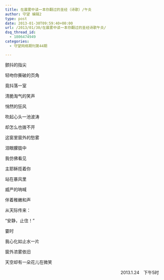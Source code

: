 ```yaml
---
title: 在晨雾中读一本你翻过的圣经（诗歌）/午炎
author: 守望 编辑2
type: post
date: 2013-01-30T09:59:40+00:00
url: /2013/01/30/在晨雾中读一本你翻过的圣经诗歌午炎/
dsq_thread_id:
  - 1806474949
categories:
  - 守望网络期刊第44期

---
```

<!--more-->

颤抖的指尖
  
轻吻你撕破的页角
  
竟抖落一室
  
清脆淘气的笑声

悄然的狂风
  
吹起心头一池波涛
  
却怎么也拨不开
  
这窗里窗外的愁雾

泪眼朦胧中
  
我仿佛看见
  
主耶稣揽着你
  
站在暴风里

威严的呐喊
  
伴着稚嫩和声
  
从天际传来：
  
“安静，止住！”

霎时
  
我心化如止水一片
  
窗外浓雾依旧
  
天空却有一朵花儿在微笑

<p style="text-align: right;">
  2013.1.24　下午5时
</p>